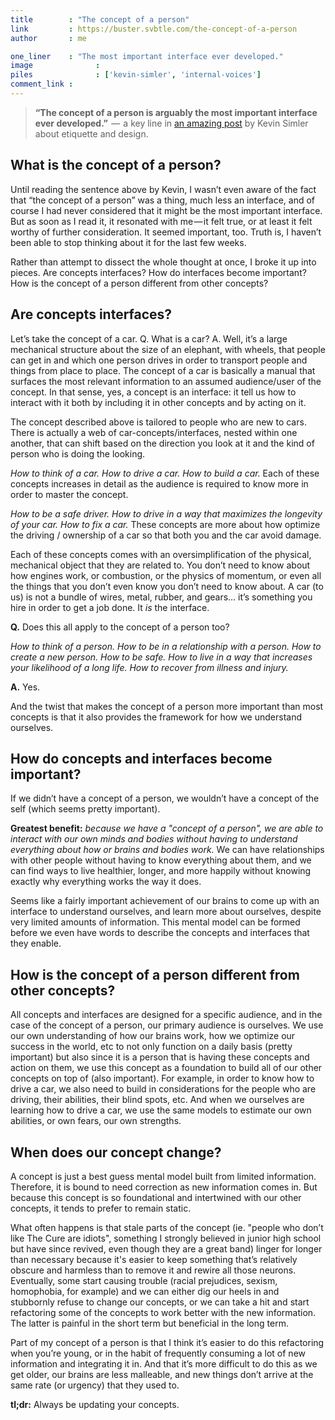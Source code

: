 ```yaml
---
title        : "The concept of a person"
link         : https://buster.svbtle.com/the-concept-of-a-person
author       : me

one_liner    : "The most important interface ever developed."
image			   : 
piles			   : ['kevin-simler', 'internal-voices']
comment_link : 
---
```


> **“The concept of a person is arguably the most important interface ever developed.”**  —  a key line in [an amazing post](http://kevinsimler.quora.com/UX-and-the-Civilizing-Process) by Kevin Simler about etiquette and design.

## What is the concept of a person?

Until reading the sentence above by Kevin, I wasn’t even aware of the fact that “the concept of a person” was a thing, much less an interface, and of course I had never considered that it might be the most important interface. But as soon as I read it, it resonated with me — it felt true, or at least it felt worthy of further consideration. It seemed important, too. Truth is, I haven’t been able to stop thinking about it for the last few weeks.

Rather than attempt to dissect the whole thought at once, I broke it up into pieces. Are concepts interfaces? How do interfaces become important? How is the concept of a person different from other concepts?

## Are concepts interfaces?

Let’s take the concept of a car. Q. What is a car? A. Well, it’s a large mechanical structure about the size of an elephant, with wheels, that people can get in and which one person drives in order to transport people and things from place to place. The concept of a car is basically a manual that surfaces the most relevant information to an assumed audience/user of the concept. In that sense, yes, a concept is an interface: it tell us how to interact with it both by including it in other concepts and by acting on it.

The concept described above is tailored to people who are new to cars. There is actually a web of car-concepts/interfaces, nested within one another, that can shift based on the direction you look at it and the kind of person who is doing the looking.

*How to think of a car. How to drive a car. How to build a car.* Each of these concepts increases in detail as the audience is required to know more in order to master the concept.

*How to be a safe driver. How to drive in a way that maximizes the longevity of your car. How to fix a car.* These concepts are more about how optimize the driving / ownership of a car so that both you and the car avoid damage.

Each of these concepts comes with an oversimplification of the physical, mechanical object that they are related to. You don’t need to know about how engines work, or combustion, or the physics of momentum, or even all the things that you don’t even know you don’t need to know about. A car (to us) is not a bundle of wires, metal, rubber, and gears… it’s something you hire in order to get a job done. It *is* the interface.

**Q.** Does this all apply to the concept of a person too?

*How to think of a person. How to be in a relationship with a person. How to create a new person. How to be safe. How to live in a way that increases your likelihood of a long life. How to recover from illness and injury.* 

**A.** Yes.

And the twist that makes the concept of a person more important than most concepts is that it also provides the framework for how we understand ourselves.

## How do concepts and interfaces become important?

If we didn’t have a concept of a person, we wouldn’t have a concept of the self (which seems pretty important).

**Greatest benefit:** *because we have a "concept of a person", we are able to interact with our own minds and bodies without having to understand everything about how or brains and bodies work.* We can have relationships with other people without having to know everything about them, and we can find ways to live healthier, longer, and more happily without knowing exactly why everything works the way it does.

Seems like a fairly important achievement of our brains to come up with an interface to understand ourselves, and learn more about ourselves, despite very limited amounts of information. This mental model can be formed before we even have words to describe the concepts and interfaces that they enable.

## How is the concept of a person different from other concepts?

All concepts and interfaces are designed for a specific audience, and in the case of the concept of a person, our primary audience is ourselves. We use our own understanding of how our brains work, how we optimize our success in the world, etc to not only function on a daily basis (pretty important) but also since it is a person that is having these concepts and action on them, we use this concept as a foundation to build all of our other concepts on top of (also important). For example, in order to know how to drive a car, we also need to build in considerations for the people who are driving, their abilities, their blind spots, etc. And when we ourselves are learning how to drive a car, we use the same models to estimate our own abilities, or own fears, our own strengths.

## When does our concept change?

A concept is just a best guess mental model built from limited information. Therefore, it is bound to need correction as new information comes in. But because this concept is so foundational and intertwined with our other concepts, it tends to prefer to remain static.

What often happens is that stale parts of the concept (ie. "people who don’t like The Cure are idiots", something I strongly believed in junior high school but have since revived, even though they are a great band) linger for longer than necessary because it's easier to keep something that’s relatively obscure and harmless than to remove it and rewire all those neurons. Eventually, some start causing trouble (racial prejudices, sexism, homophobia, for example) and we can either dig our heels in and stubbornly refuse to change our concepts, or we can take a hit and start refactoring some of the concepts to work better with the new information. The latter is painful in the short term but beneficial in the long term.

Part of my concept of a person is that I think it’s easier to do this refactoring when you’re young, or in the habit of frequently consuming a lot of new information and integrating it in. And that it’s more difficult to do this as we get older, our brains are less malleable, and new things don’t arrive at the same rate (or urgency) that they used to.

**tl;dr:** Always be updating your concepts.